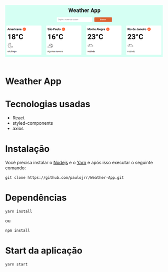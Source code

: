 <div align="center">
<img src="./.github/weather-app.png">
</div>
</br>

# Weather App

# Tecnologias usadas
* React
* styled-components
* axios

# Instalação
Você precisa instalar o [Nodejs](https://nodejs.org/en/download/) e o [Yarn](https://yarnpkg.com/) e após isso executar o seguinte comando:
```
git clone https://github.com/paulojrr/Weather-App.git
```

# Dependências
```
yarn install
```
ou
```
npm install
```

# Start da aplicação
```
yarn start
```



